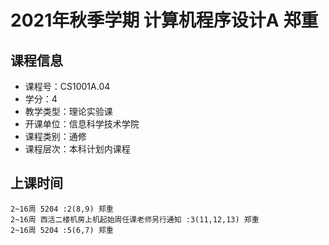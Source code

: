 # 2021年秋季学期 计算机程序设计A 郑重






## 课程信息

- 课程号：CS1001A.04
- 学分：4
- 教学类型：理论实验课
- 开课单位：信息科学技术学院
- 课程类别：通修
- 课程层次：本科计划内课程

## 上课时间

```
2~16周 5204 :2(8,9) 郑重
2~16周 西活二楼机房上机起始周任课老师另行通知 :3(11,12,13) 郑重
2~16周 5204 :5(6,7) 郑重
```

